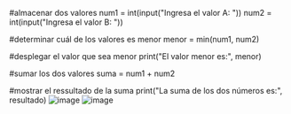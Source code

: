 #almacenar dos valores
num1 = int(input("Ingresa el valor A: "))
num2 = int(input("Ingresa el valor B: "))

#determinar cuál de los valores es menor
menor = min(num1, num2)

#desplegar el valor que sea menor
print("El valor menor es:", menor)

#sumar los dos valores
suma = num1 + num2

#mostrar el ressultado de la suma
print("La suma de los dos números es:", resultado)
![image](https://github.com/user-attachments/assets/1bc12ebf-d2a1-4e7d-846c-0849f6bbe58b)
![image](https://github.com/user-attachments/assets/9768d0b9-3a9e-48cd-9116-5085199fabe9)

